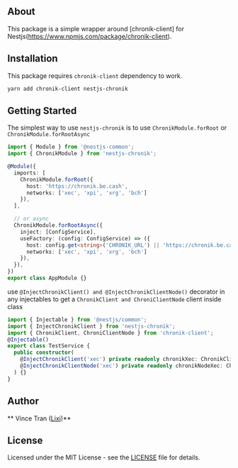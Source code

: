 ## About

This package is a simple wrapper around [chronik-client] for Nestjs(https://www.npmjs.com/package/chronik-client).


## Installation

This package requires `chronik-client` dependency to work.

```bash
yarn add chronik-client nestjs-chronik
```

## Getting Started

The simplest way to use `nestjs-chronik` is to use `ChronikModule.forRoot` or `ChronikModule.forRootAsync`

```typescript
import { Module } from '@nestjs-common';
import { ChronikModule } from 'nestjs-chronik';

@Module({
  imports: [
    ChronikModule.forRoot({
      host: 'https://chronik.be.cash',
      networks: ['xec', 'xpi', 'xrg', 'bch']
    }),
  ],

  // or async
  ChronikModule.forRootAsync({
    inject: [ConfigService],
    useFactory: (config: ConfigService) => ({
      host: config.get<string>('CHRONIK_URL') || 'https://chronik.be.cash',
      networks: ['xec', 'xpi', 'xrg', 'bch']
    }),
  }),
})
export class AppModule {}
```

use `@InjectChronikClient() and @InjectChronikClientNode()` decorator in any injectables to get a `ChronikClient and ChroniClientNode` client inside class

```typescript
import { Injectable } from '@nestjs/common';
import { InjectChronikClient } from 'nestjs-chronik';
import { ChronikClient, ChroniClientNode } from 'chronik-client';
@Injectable()
export class TestService {
  public constructor(
    @InjectChronikClient('xec') private readonly chronikXec: ChronikClient,
    @InjectChronikClientNode('xec') private readonly chronikNodeXec: ChronikClientNode,
  ) {}
}
```


## Author

** Vince Tran ([Lixi](https://lixi.social/profile/lotus_16PSJMhnYSpfkeNLMjZVdyoLZ9wbk4CcQGFhaaw2Z))**

## License

Licensed under the MIT License - see the [LICENSE](LICENSE) file for details.
